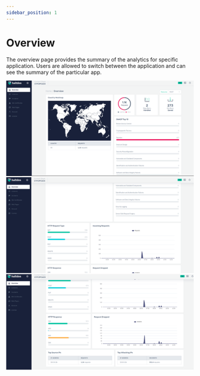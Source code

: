 ```yaml
---
sidebar_position: 1
---
```

# Overview

The overview page provides the summary of the analytics for specific application. Users are allowed to switch between the application and can see the summary of the particular app.

![overview](/img/pro-waf/docs/v7/overview1.png)
![overview](/img/pro-waf/docs/v7/overview2.png)
![overview](/img/pro-waf/docs/v7/overview3.png)
